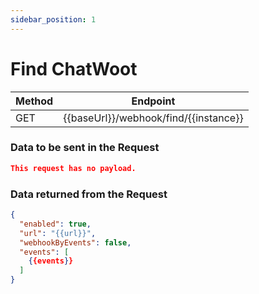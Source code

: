 ```yaml
---
sidebar_position: 1
---
```


# Find ChatWoot

| Method | Endpoint                              |
| ------ | ------------------------------------- |
| GET    | {{baseUrl}}/webhook/find/{{instance}} |

### Data to be sent in the Request

```json title=Payload
This request has no payload.
```

### Data returned from the Request

```json title=Result
{
  "enabled": true,
  "url": "{{url}}",
  "webhookByEvents": false,
  "events": [
    {{events}}
  ]
}
```
